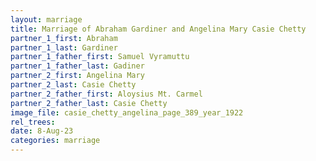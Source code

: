 ```yaml
---
layout: marriage
title: Marriage of Abraham Gardiner and Angelina Mary Casie Chetty
partner_1_first: Abraham
partner_1_last: Gardiner
partner_1_father_first: Samuel Vyramuttu
partner_1_father_last: Gadiner
partner_2_first: Angelina Mary
partner_2_last: Casie Chetty
partner_2_father_first: Aloysius Mt. Carmel
partner_2_father_last: Casie Chetty
image_file: casie_chetty_angelina_page_389_year_1922
rel_trees:
date: 8-Aug-23
categories: marriage
---
```


